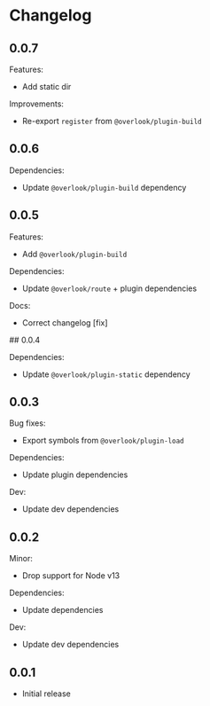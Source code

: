 # Changelog

## 0.0.7

Features:

* Add static dir

Improvements:

* Re-export `register` from `@overlook/plugin-build`

## 0.0.6

Dependencies:

* Update `@overlook/plugin-build` dependency

## 0.0.5

Features:

* Add `@overlook/plugin-build`

Dependencies:

* Update `@overlook/route` + plugin dependencies

Docs:

* Correct changelog [fix]

## 0.0.4

Dependencies:

* Update `@overlook/plugin-static` dependency

## 0.0.3

Bug fixes:

* Export symbols from `@overlook/plugin-load`

Dependencies:

* Update plugin dependencies

Dev:

* Update dev dependencies

## 0.0.2

Minor:

* Drop support for Node v13

Dependencies:

* Update dependencies

Dev:

* Update dev dependencies

## 0.0.1

* Initial release
